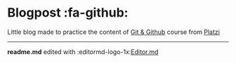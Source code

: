 # Blogpost :fa-github:
Little blog made to practice the content of [Git & Github](http://https://platzi.com/cursos/git-github/ "Git & Github") course from [Platzi](http://https://platzi.com/ "Platzi")


------------

**readme.md** edited with :editormd-logo-1x:[Editor.md](http://https://pandao.github.io/editor.md/en.html "Editor.md")